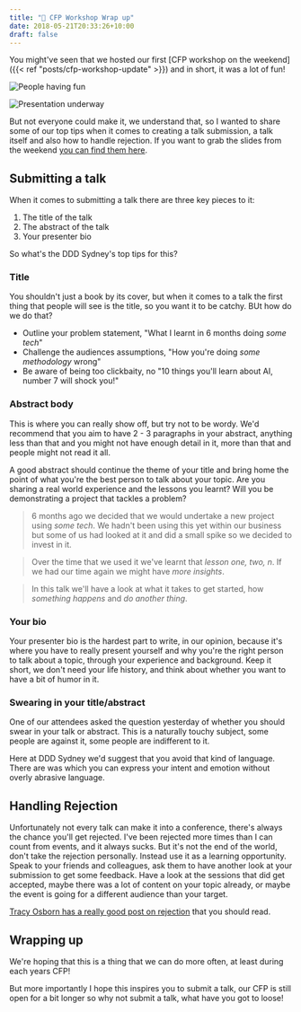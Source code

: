 ```yaml
---
title: "🤘 CFP Workshop Wrap up"
date: 2018-05-21T20:33:26+10:00
draft: false
---
```


You might've seen that we hosted our first [CFP workshop on the weekend]({{< ref "posts/cfp-workshop-update" >}}) and in short, it was a lot of fun!

![People having fun](/cfp-workshop-2018/001.jpg)

![Presentation underway](/cfp-workshop-2018/002.jpg)

But not everyone could make it, we understand that, so I wanted to share some of our top tips when it comes to creating a talk submission, a talk itself and also how to handle rejection. If you want to grab the slides from the weekend [you can find them here](/cfp-workshop-2018/ddd-syd-cfp-workshop-2018.pptx).

## Submitting a talk

When it comes to submitting a talk there are three key pieces to it:

1. The title of the talk
2. The abstract of the talk
3. Your presenter bio

So what's the DDD Sydney's top tips for this?

### Title

You shouldn't just a book by its cover, but when it comes to a talk the first thing that people will see is the title, so you want it to be catchy. BUt how do we do that?

* Outline your problem statement, "What I learnt in 6 months doing _some tech_"
* Challenge the audiences assumptions, "How you're doing _some methodology_ wrong"
* Be aware of being too clickbaity, no "10 things you'll learn about AI, number 7 will shock you!"

### Abstract body

This is where you can really show off, but try not to be wordy. We'd recommend that you aim to have 2 - 3 paragraphs in your abstract, anything less than that and you might not have enough detail in it, more than that and people might not read it all.

A good abstract should continue the theme of your title and bring home the point of what you're the best person to talk about your topic. Are you sharing a real world experience and the lessons you learnt? Will you be demonstrating a project that tackles a problem?

> 6 months ago we decided that we would undertake a new project using _some tech_. We hadn't been using this yet within our business but some of us had looked at it and did a small spike so we decided to invest in it.

> Over the time that we used it we've learnt that _lesson one, two, n_. If we had our time again we might have _more insights_.

> In this talk we'll have a look at what it takes to get started, how _something happens_ and _do another thing_.

### Your bio

Your presenter bio is the hardest part to write, in our opinion, because it's where you have to really present yourself and why you're the right person to talk about a topic, through your experience and background. Keep it short, we don't need your life history, and think about whether you want to have a bit of humor in it.

### Swearing in your title/abstract

One of our attendees asked the question yesterday of whether you should swear in your talk or abstract. This is a naturally touchy subject, some people are against it, some people are indifferent to it.

Here at DDD Sydney we'd suggest that you avoid that kind of language. There are was which you can express your intent and emotion without overly abrasive language.

## Handling Rejection

Unfortunately not every talk can make it into a conference, there's always the chance you'll get rejected. I've been rejected more times than I can count from events, and it always sucks. But it's not the end of the world, don't take the rejection personally. Instead use it as a learning opportunity. Speak to your friends and colleagues, ask them to have another look at your submission to get some feedback. Have a look at the sessions that did get accepted, maybe there was a lot of content on your topic already, or maybe the event is going for a different audience than your target.

[Tracy Osborn has a really good post on rejection](https://code.likeagirl.io/on-conference-proposal-rejections-205f7fead68) that you should read.

## Wrapping up

We're hoping that this is a thing that we can do more often, at least during each years CFP!

But more importantly I hope this inspires you to submit a talk, our CFP is still open for a bit longer so why not submit a talk, what have you got to loose!
